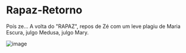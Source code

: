 # Rapaz-Retorno

Poís ze... A volta do "RAPAZ", repos de Zé com um leve plagiu de Maria Escura, julgo Medusa, julgo Mary.

![image](https://user-images.githubusercontent.com/101147555/202450166-9aa7cb89-619d-4d56-bd6e-f87f5eb958dd.png)
